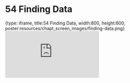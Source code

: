 # 54 Finding Data
 
{type: iframe, title:54 Finding Data, width:800, height:600, poster:resources/chapt_screen_images/finding-data.png}
![](https://datatrail-jhu.github.io/DataTrail_ReOrg/no_toc/finding-data.html)
 

 
